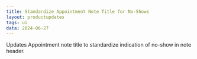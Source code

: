 ```yaml
---
title: Standardize Appointment Note Title for No-Shows
layout: productupdates
tags: ui
data: 2024-06-27
---
```

Updates Appointment note title to standardize indication of no-show in note header. 
